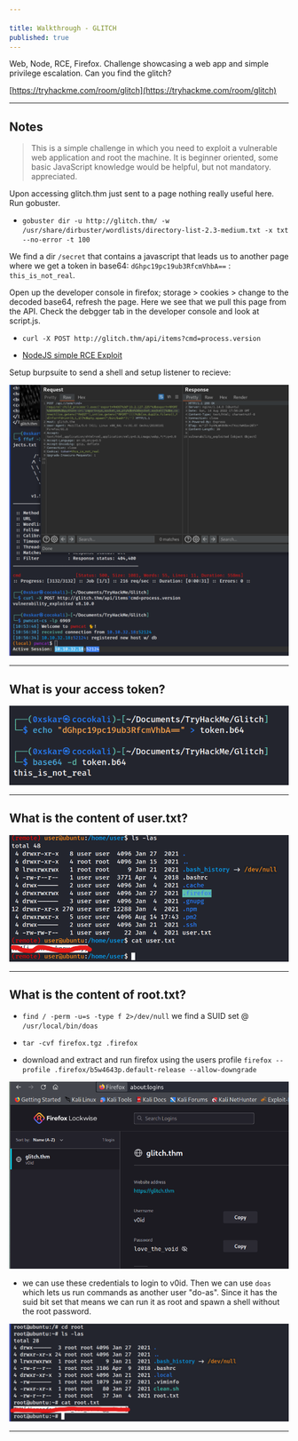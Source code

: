 ```yaml
---

title: Walkthrough - GLITCH
published: true
---
```


Web, Node, RCE, Firefox. Challenge showcasing a web app and simple privilege escalation. Can you find the glitch?

[https://tryhackme.com/room/glitch](https://tryhackme.com/room/glitch)

* * *

## Notes

> This is a simple challenge in which you need to exploit a vulnerable web application and root the machine. It is beginner oriented, some basic JavaScript knowledge would be helpful, but not mandatory. appreciated.

Upon accessing glitch.thm just sent to a page nothing really useful here. Run gobuster.

- `gobuster dir -u http://glitch.thm/ -w /usr/share/dirbuster/wordlists/directory-list-2.3-medium.txt -x txt --no-error -t 100`

We find a dir `/secret` that contains a javascript that leads us to another page where we get a token in base64: `dGhpc19pc19ub3RfcmVhbA==` : `this_is_not_real`.

Open up the developer console in firefox; storage > cookies > change to the decoded base64, refresh the page. Here we see that we pull this page from the API. Check the debgger tab in the developer console and look at script.js.

- `curl -X POST http://glitch.thm/api/items?cmd=process.version`

- [NodeJS simple RCE Exploit](https://blog.appsecco.com/nodejs-and-a-simple-rce-exploit-d79001837cc6?gi=ed67b44aebac)

Setup burpsuite to send a shell and setup listener to recieve:

![0xskar](/assets/glitch02.png)

* * * 

## What is your access token?

![0xskar](/assets/glitch01.png)

* * * 

## What is the content of user.txt?

![0xskar](/assets/glitch03.png)

* * * 

## What is the content of root.txt?

- `find / -perm -u=s -type f 2>/dev/null` we find a SUID set @ `/usr/local/bin/doas`

- `tar -cvf firefox.tgz .firefox`
- download and extract and run firefox using the users profile `firefox --profile .firefox/b5w4643p.default-release --allow-downgrade`

![0xskar](/assets/glitch04.png)

- we can use these credentials to login to v0id. Then we can use `doas` which lets us run commands as another user "do-as". Since it has the suid bit set that means we can run it as root and spawn a shell without the root password.

![0xskar](/assets/glitch05.png)

* * * 

